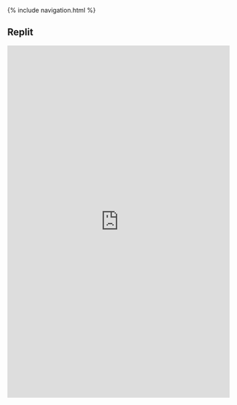 {% include navigation.html %}
## Replit
<iframe frameborder="0" width="100%" height="800px" src="https://replit.com/@GigiGuan/gigiguangithubio?lite=true">
  
